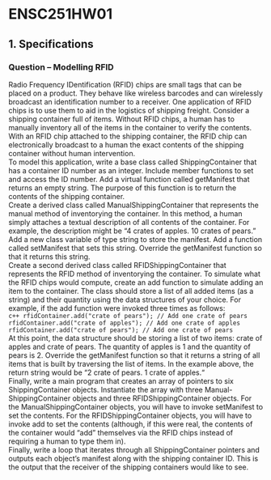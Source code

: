 # ENSC251HW01

## 1. Specifications
### Question – Modelling RFID
Radio Frequency IDentification (RFID) chips are small tags that can be placed on a product.
They behave like wireless barcodes and can wirelessly broadcast an identification number to a
receiver. One application of RFID chips is to use them to aid in the logistics of shipping freight.
Consider a shipping container full of items. Without RFID chips, a human has to manually
inventory all of the items in the container to verify the contents. With an RFID chip attached to
the shipping container, the RFID chip can electronically broadcast to a human the exact contents
of the shipping container without human intervention.  
To model this application, write a base class called ShippingContainer that has a container
ID number as an integer. Include member functions to set and access the ID number. Add a
virtual function called getManifest that returns an empty string. The purpose of this function
is to return the contents of the shipping container.  
Create a derived class called ManualShippingContainer that represents the manual
method of inventorying the container. In this method, a human simply attaches a textual
description of all contents of the container. For example, the description might be “4 crates of
apples. 10 crates of pears.” Add a new class variable of type string to store the manifest. Add
a function called setManifest that sets this string. Override the getManifest function so
that it returns this string.  
Create a second derived class called RFIDShippingContainer that represents the RFID
method of inventorying the container. To simulate what the RFID chips would compute, create
an add function to simulate adding an item to the container. The class should store a list of all
added items (as a string) and their quantity using the data structures of your choice. For example,
if the add function were invoked three times as follows:   
``c++
rfidContainer.add("crate of pears"); // Add one crate of pears
rfidContainer.add("crate of apples"); // Add one crate of apples
rfidContainer.add("crate of pears"); // Add one crate of pears
``  
At this point, the data structure should be storing a list of two items: crate of apples and crate of
pears. The quantity of apples is 1 and the quantity of pears is 2. Override the getManifest
function so that it returns a string of all items that is built by traversing the list of items. In the
example above, the return string would be “2 crate of pears. 1 crate of
apples.“  
Finally, write a main program that creates an array of pointers to six ShippingContainer
objects. Instantiate the array with three Manual-ShippingContainer objects and three
RFIDShippingContainer objects. For the ManualShippingContainer objects, you
will have to invoke setManifest to set the contents. For the RFIDShippingContainer
objects, you will have to invoke add to set the contents (although, if this were real, the contents
of the container would “add” themselves via the RFID chips instead of requiring a human to type
them in).  
Finally, write a loop that iterates through all ShippingContainer pointers and
outputs each object’s manifest along with the shipping container ID. This is the output that the
receiver of the shipping containers would like to see.
